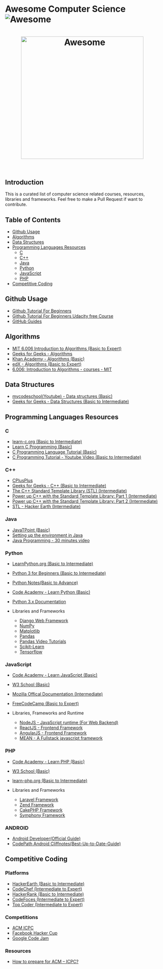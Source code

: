 # Awesome Computer Science ![Awesome](https://cdn.rawgit.com/sindresorhus/awesome/d7305f38d29fed78fa85652e3a63e154dd8e8829/media/badge.svg)

<h1 align="center">
	<img width="400" src="https://cdn.rawgit.com/sindresorhus/awesome/master/media/logo.svg" alt="Awesome">
	<br>
	<br>
</h1>

## Introduction

This is a curated list of computer science related courses, resources, libraries and frameworks.
Feel free to make a Pull Request if want to contribute.

## Table of Contents

- [Github Usage](#github-usage)
- [Algorithms](#algorithms)
- [Data Structures](#data-structures)
- [Programming Languages Resources](#programming-languages-resources)
	- [C](#c)
	- [C++](#c++)
	- [Java](#java)
	- [Python](#python)
	- [JavaScript](#javascript)
	- [PHP](#php)
- [Competitive Coding](#competitive-coding)

## Github Usage

- [Github Tutorial For Beginners](https://www.youtube.com/watch?v=0fKg7e37bQE)
- [Github Tutorial For Beginners Udacity free Course](https://in.udacity.com/course/how-to-use-git-and-github--ud775)
- [GitHub Guides](https://guides.github.com/)


## Algorithms

- [MIT 6.006 Introduction to Algorithms (Basic to Expert)](https://www.youtube.com/playlist?list=PLUl4u3cNGP61Oq3tWYp6V_F-5jb5L2iHb)
- [Geeks for Geeks - Algorithms](http://www.geeksforgeeks.org/fundamentals-of-algorithms/)
- [Khan Academy - Algorithms (Basic)](https://www.khanacademy.org/computing/computer-science/algorithms)
- [edX - Algorithms (Basic to Expert)](https://www.edx.org/course/algorithms-iitbombayx-cs213-3x-0)
- [6.006: Introduction to Algorithms - courses - MIT  ](https://courses.csail.mit.edu/6.006/fall11/notes.shtml)

## Data Structures

- [mycodeschool(Youtube) - Data structures (Basic)](https://www.youtube.com/playlist?list=PL2_aWCzGMAwI3W_JlcBbtYTwiQSsOTa6P)
- [Geeks for Geeks - Data Structures (Basic to Intermediate)](http://www.geeksforgeeks.org/data-structures/)

## Programming Languages Resources

### C

- [learn-c.org (Basic to Intermediate)](http://www.learn-c.org/)
- [Learn C Programming (Basic)](https://www.programiz.com/c-programming)
- [C Programming Language Tutorial (Basic)](https://www.javatpoint.com/c-programming-language-tutorial)
- [C Programming Tutorial - Youtube Video (Basic to Intermediate)](https://www.youtube.com/watch?v=-CpG3oATGIs)
### C++

- [CPlusPlus](http://www.cplusplus.com/)
- [Geeks for Geeks - C++ (Basic to Intermediate)](http://www.geeksforgeeks.org/c-plus-plus/)
- [The C++ Standard Template Library (STL) (Intermediate)](http://www.geeksforgeeks.org/the-c-standard-template-library-stl/)
- [Power up C++ with the Standard Template Library: Part 1 (Intermediate)](https://www.topcoder.com/community/data-science/data-science-tutorials/power-up-c-with-the-standard-template-library-part-1/)
- [Power up C++ with the Standard Template Library: Part 2 (Intermediate)](https://www.topcoder.com/community/data-science/data-science-tutorials/power-up-c-with-the-standard-template-library-part-2/)
- [STL - Hacker Earth (Intermediate)](https://www.hackerearth.com/practice/notes/standard-template-library/)

### Java

- [JavaTPoint (Basic)](https://www.javatpoint.com/java-tutorial)
- [Setting up the environment in Java](http://www.geeksforgeeks.org/setting-environment-java/)
- [Java Programming - 30 minutes video](https://www.youtube.com/watch?v=WPvGqX-TXP0)

### Python

- [LearnPython.org (Basic to Intermediate)](https://www.learnpython.org/)
- [Python 3 for Beginners (Basic to Intermediate)](https://www.youtube.com/watch?v=oVp1vrfL_w4&list=PLQVvvaa0QuDe8XSftW-RAxdo6OmaeL85M)
- [Python Notes(Basic to Advance)](http://thomas-cokelaer.info/tutorials/python/index.html)
- [Code Academy - Learn Python (Basic)](https://www.codecademy.com/learn/learn-python)
- [Python 3.x Documentation](https://docs.python.org/3/)

- Libraries and Frameworks
	- [Django Web Framework](https://www.djangoproject.com/)
	- [NumPy](http://www.numpy.org/)
	- [Matplotlib](https://matplotlib.org/)
	- [Pandas](https://pandas.pydata.org/pandas-docs/stable/)
	- [Pandas Video Tutorials](https://www.youtube.com/watch?v=Iqjy9UqKKuo&list=PLQVvvaa0QuDc-3szzjeP6N6b0aDrrKyL-)
	- [Scikit-Learn](http://scikit-learn.org/)
	- [Tensorflow](https://www.tensorflow.org/)
	

### JavaScript

- [Code Academy - Learn JavaScript (Basic)](https://www.codecademy.com/learn/learn-javascript)
- [W3 School (Basic)](https://www.w3schools.com/js/)
- [Mozilla Offical Documentation (Intermediate)](https://developer.mozilla.org/en-US/docs/Learn/JavaScript)
- [FreeCodeCamp (Basic to Expert)](https://www.freecodecamp.org/)

- Libraries, Frameworks and Runtime
	- [NodeJS - JavaScript runtime (For Web Backend)](https://nodejs.org/en/)
	- [ReactJS - Frontend Framework](https://reactjs.org/)
	- [AngularJS - Frontend Framework](https://angularjs.org/)
	- [MEAN - A Fullstack javascript framework](http://mean.io/)

### PHP

- [Code Academy - Learn PHP (Basic)](https://www.codecademy.com/en/tracks/php)
- [W3 School (Basic)](https://www.w3schools.com/php/)
- [learn-php.org (Basic to Intermediate)](http://www.learn-php.org/)

- Libraries and Frameworks
	- [Laravel Framework](https://laravel.com/)
	- [Zend Framework](https://framework.zend.com/)
	- [CakePHP Framework](https://cakephp.org/)
	- [Symphony Framework](https://symfony.com/)

### ANDROID
- [Android Developer(Official Guide)](https://developer.android.com/guide)
- [CodePath Android Cliffnotes(Best-Up-to-Date-Guide)](https://github.com/codepath/android_guides/wiki)
## Competitive Coding

### Platforms
- [HackerEarth (Basic to Intermediate)](https://www.hackerearth.com/)
- [CodeChef (Intermediate to Expert)](https://www.codechef.com/)
- [HackerRank (Basic to Intermediate)](https://www.hackerrank.com/)
- [CodeFoces (Intermediate to Expert)](http://codeforces.com/)
- [Top Coder (Intermediate to Expert)](https://www.topcoder.com/)

### Competitions
- [ACM ICPC](https://icpc.baylor.edu/)
- [Facebook Hacker Cup](https://www.facebook.com/hackercup/)
- [Google Code Jam](https://code.google.com/codejam/)

### Resources
- [How to prepare for ACM – ICPC?](http://www.geeksforgeeks.org/how-to-prepare-for-acm-icpc/)
